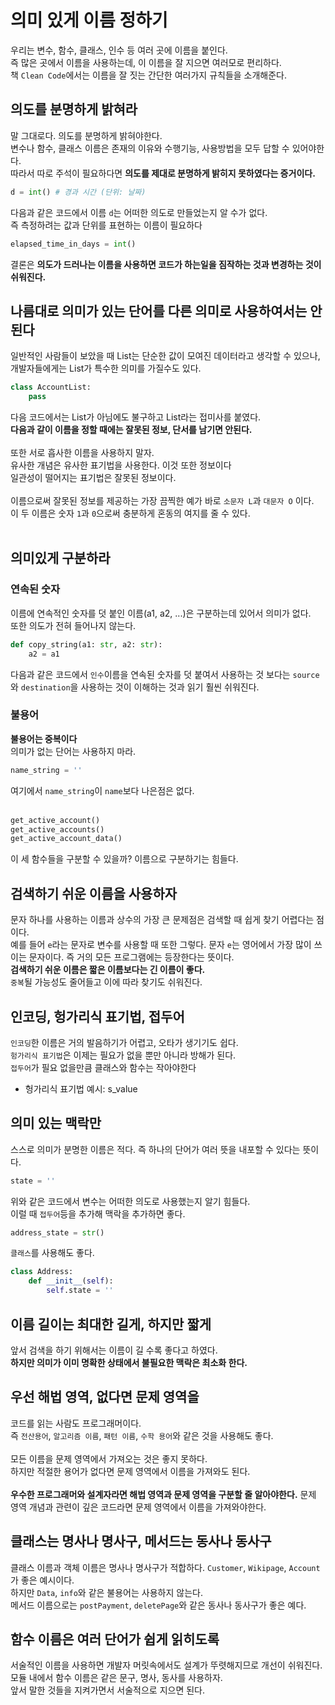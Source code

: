 # 의미 있게 이름 정하기
우리는 변수, 함수, 클래스, 인수 등 여러 곳에 이름을 붙인다.<br/>
즉 많은 곳에서 이름을 사용하는데, 이 이름을 잘 지으면 여러모로 편리하다.<br/>
책 `Clean Code`에서는 이름을 잘 짓는 간단한 여러가지 규칙들을 소개해준다.<br/>
## 의도를 분명하게 밝혀라
말 그대로다. 의도를 분명하게 밝혀야한다.<br/>
변수나 함수, 클래스 이름은 존재의 이유와 수행기능, 사용방법을 모두 답할 수 있어야한다.<br/>
따라서 따로 주석이 필요하다면 __의도를 제대로 분명하게 밝히지 못하였다는 증거이다.__<br/>
```python
d = int() # 경과 시간 (단위: 날짜)
```
다음과 같은 코드에서 이름 `d`는 어떠한 의도로 만들었는지 알 수가 없다.<br/>
즉 측정하려는 값과 단위를 표현하는 이름이 필요하다<br/>
```python
elapsed_time_in_days = int()
```
결론은 __의도가 드러나는 이름을 사용하면 코드가 하는일을 짐작하는 것과 변경하는 것이 쉬워진다.__<br/>

## 나름대로 의미가 있는 단어를 다른 의미로 사용하여서는 안된다
일반적인 사람들이 보았을 때 List는 단순한 값이 모여진 데이터라고 생각할 수 있으나, 개발자들에게는 List가 특수한 의미를 가질수도 있다.<br/>
```python
class AccountList:
    pass
```
다음 코드에서는 List가 아님에도 불구하고 List라는 접미사를 붙였다.<br/>
__다음과 같이 이름을 정할 때에는 잘못된 정보, 단서를 남기면 안된다.__<br/>
<br/>
또한 서로 흡사한 이름을 사용하지 말자.<br/>
유사한 개념은 유사한 표기법을 사용한다. 이것 또한 정보이다<br/>
일관성이 떨어지는 표기법은 잘못된 정보이다.<br/>
<br/>
이름으로써 잘못된 정보를 제공하는 가장 끔찍한 예가 바로 `소문자 L`과 `대문자 O` 이다.<br/>
이 두 이름은 숫자 `1`과 `0`으로써 충분하게 혼동의 여지를 줄 수 있다.<br/>
<br/>
## 의미있게 구분하라
### 연속된 숫자
이름에 연속적인 숫자를 덧 붙인 이름(a1, a2, ...)은 구분하는데 있어서 의미가 없다.<br/>
또한 의도가 전혀 들어나지 않는다.<br/>
```python
def copy_string(a1: str, a2: str):
    a2 = a1
```
다음과 같은 코드에서 `인수`이름을 연속된 숫자를 덧 붙여서 사용하는 것 보다는 `source`와 `destination`을 사용하는 것이 이해하는 것과 읽기 훨씬 쉬워진다.<br/>

### 불용어
__불용어는 중복이다__<br/>
의미가 없는 단어는 사용하지 마라.<br/>
```python
name_string = ''
```
여기에서 `name_string`이 `name`보다 나은점은 없다.<br/>
<br/>
```python
get_active_account()
get_active_accounts()
get_active_account_data()
```
이 세 함수들을 구분할 수 있을까? 이름으로 구분하기는 힘들다.<br/>

## 검색하기 쉬운 이름을 사용하자
문자 하나를 사용하는 이름과 상수의 가장 큰 문제점은 검색할 때 쉽게 찾기 어렵다는 점이다.<br/>
예를 들어 `e`라는 문자로 변수를 사용할 때 또한 그렇다. 문자 `e`는 영어에서 가장 많이 쓰이는 문자이다. 즉 거의 모든 프로그램에는 등장한다는 뜻이다.<br/>
__검색하기 쉬운 이름은 짧은 이름보다는 긴 이름이 좋다.__<br/>
`중복`될 가능성도 줄어들고 이에 따라 찾기도 쉬워진다.<br/>

## 인코딩, 헝가리식 표기법, 접두어
`인코딩`한 이름은 거의 발음하기가 어렵고, 오타가 생기기도 쉽다.<br/>
`헝가리식 표기법`은 이제는 필요가 없을 뿐만 아니라 방해가 된다.<br/>
`접두어`가 필요 없을만큼 클래스와 함수는 작아야한다<br/>
* 헝가리식 표기법 예시: s_value

## 의미 있는 맥락만
스스로 의미가 분명한 이름은 적다. 즉 하나의 단어가 여러 뜻을 내포할 수 있다는 뜻이다.<br/>
```python
state = ''
```
위와 같은 코드에서 변수는 어떠한 의도로 사용했는지 알기 힘들다.<br/>
이럴 때 `접두어`등을 추가해 맥락을 추가하면 좋다.<br/>
```python
address_state = str()
```
`클래스`를 사용해도 좋다.
```python
class Address:
    def __init__(self):
        self.state = ''
```

## 이름 길이는 최대한 길게, 하지만 짧게
앞서 검색을 하기 위해서는 이름이 길 수록 좋다고 하였다.<br/>
__하지만 의미가 이미 명확한 상태에서 불필요한 맥락은 최소화 한다.__<br/>

## 우선 해법 영역, 없다면 문제 영역을
코드를 읽는 사람도 프로그래머이다.<br/>
즉 `전산용어`, `알고리즘 이름`, `패턴 이름`, `수학 용어`와 같은 것을 사용해도 좋다.<br/>
<br/>
모든 이름을 문제 영역에서 가져오는 것은 좋지 못하다.<br/>
하지만 적절한 용어가 없다면 문제 영역에서 이름을 가져와도 된다.<br/>
<br/>
__우수한 프로그래머와 설계자라면 해법 영역과 문제 영역을 구분할 줄 알아야한다.__
문제 영역 개념과 관련이 깊은 코드라면 문제 영역에서 이름을 가져와야한다.<br/>

## 클래스는 명사나 명사구, 메서드는 동사나 동사구
클래스 이름과 객체 이름은 명사나 명사구가 적합하다. `Customer`, `Wikipage`, `Account`가 좋은 예시이다.<br/>
하지만 `Data`, `info`와 같은 불용어는 사용하지 않는다.<br/>
메서드 이름으로는 `postPayment`, `deletePage`와 같은 동사나 동사구가 좋은 예다.<br/>

## 함수 이름은 여러 단어가 쉽게 읽히도록
서술적인 이름을 사용하면 개발자 머릿속에서도 설계가 뚜렷해지므로 개선이 쉬워진다.<br/>
모듈 내에서 함수 이름은 같은 문구, 명사, 동사를 사용하자.<br/>
앞서 말한 것들을 지켜가면서 서술적으로 지으면 된다.

